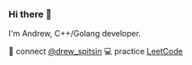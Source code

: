 ### Hi there 👋

I'm Andrew, C++/Golang developer.

💬 connect [@drew_spitsin](https://t.me/drew_spitsin) 
💻 practice [LeetCode](https://leetcode.com/drewspitsin/)
<!--
**drewspitsin/drewspitsin** is a ✨ _special_ ✨ repository because its `README.md` (this file) appears on your GitHub profile.

Here are some ideas to get you started:

- 🔭 I’m currently working on ...
- 🌱 I’m currently learning ...
- 👯 I’m looking to collaborate on ...
- 🤔 I’m looking for help with ...
- 💬 Ask me about ...
- 📫 How to reach me: ...
- 😄 Pronouns: ...
- ⚡ Fun fact: ...
-->
